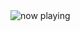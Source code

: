<!-- Automatic dark/light mode image for GitHub -->

<picture>
  <source
    srcset="https://now-play.vercel.app/api/generate?uid=9cd66b37-3dfc-471e-80de-8f500dd4ee45&theme=dark"
    media="(prefers-color-scheme: dark)"
  />
  <img
    src="https://now-play.vercel.app/api/generate?uid=9cd66b37-3dfc-471e-80de-8f500dd4ee45&theme=light"
    alt="now playing"
  />
</picture>
